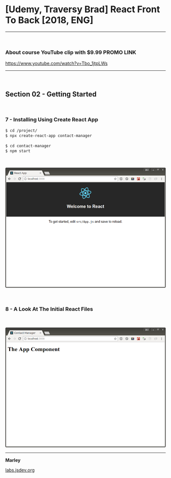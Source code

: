 # [Udemy, Traversy Brad] React Front To Back [2018, ENG]

---

<br/>

### About course YouTube clip with $9.99 PROMO LINK

https://www.youtube.com/watch?v=Tbo_1jtpLWs

---

<br/>

## Section 02 - Getting Started

<br/>

### 7 - Installing Using Create React App

    $ cd /project/
    $ npx create-react-app contact-manager

    $ cd contact-manager
    $ npm start

<br/>

![Application](/img/pic-02-01.png?raw=true)

<br/>

### 8 - A Look At The Initial React Files

<br/>

![Application](/img/pic-02-02.png?raw=true)

---

**Marley**

<a href="https://labs.jsdev.org">labs.jsdev.org</a>
